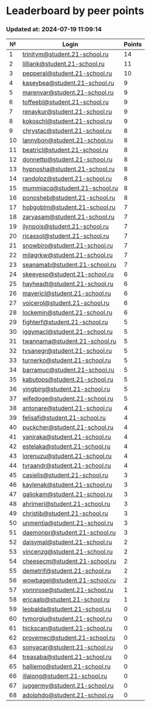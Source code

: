 # Leaderboard by peer points

### Updated at: 2024-07-19 11:09:14

| № | Login | Points |
|---|-------|--------|
|1|trinitym@student.21-school.ru|14|
|2|lilliank@student.21-school.ru|11|
|3|pepperal@student.21-school.ru|10|
|4|kaseybea@student.21-school.ru|9|
|5|marenvar@student.21-school.ru|9|
|6|toffeebl@student.21-school.ru|9|
|7|renaykur@student.21-school.ru|9|
|8|kokoschl@student.21-school.ru|9|
|9|chrystac@student.21-school.ru|8|
|10|lannybon@student.21-school.ru|8|
|11|beatricl@student.21-school.ru|8|
|12|donnettp@student.21-school.ru|8|
|13|hypnosha@student.21-school.ru|8|
|14|randolpz@student.21-school.ru|8|
|15|mummjacq@student.21-school.ru|8|
|16|ponosheb@student.21-school.ru|8|
|17|hobgoblm@student.21-school.ru|7|
|18|zaryasam@student.21-school.ru|7|
|19|ilynpois@student.21-school.ru|7|
|20|ricassol@student.21-school.ru|7|
|21|snowbiro@student.21-school.ru|7|
|22|milagrkw@student.21-school.ru|7|
|23|seanamab@student.21-school.ru|7|
|24|skeevesp@student.21-school.ru|6|
|25|hayheadt@student.21-school.ru|6|
|26|mavericl@student.21-school.ru|6|
|27|voicerol@student.21-school.ru|6|
|28|lockemin@student.21-school.ru|6|
|29|fighterf@student.21-school.ru|5|
|30|iggymacl@student.21-school.ru|5|
|31|twannama@student.21-school.ru|5|
|32|tysanegr@student.21-school.ru|5|
|33|turnerko@student.21-school.ru|5|
|34|barramuc@student.21-school.ru|5|
|35|kabutops@student.21-school.ru|5|
|36|yingbirg@student.21-school.ru|5|
|37|wifedoge@student.21-school.ru|5|
|38|antonare@student.21-school.ru|4|
|39|felisafi@student.21-school.ru|4|
|40|puckcher@student.21-school.ru|4|
|41|yaniraka@student.21-school.ru|4|
|42|estelaka@student.21-school.ru|4|
|43|lorenuzu@student.21-school.ru|4|
|44|tyraandr@student.21-school.ru|4|
|45|casielis@student.21-school.ru|3|
|46|kaylenak@student.21-school.ru|3|
|47|galiokam@student.21-school.ru|3|
|48|ahrimeri@student.21-school.ru|3|
|49|christib@student.21-school.ru|3|
|50|unmentia@student.21-school.ru|3|
|51|daemonpr@student.21-school.ru|3|
|52|daisymal@student.21-school.ru|2|
|53|vincenzg@student.21-school.ru|2|
|54|cheesecm@student.21-school.ru|2|
|55|demetrif@student.21-school.ru|2|
|56|wowbagel@student.21-school.ru|2|
|57|yonnrose@student.21-school.ru|1|
|58|ericaalp@student.21-school.ru|1|
|59|leobalda@student.21-school.ru|0|
|60|tymorgiu@student.21-school.ru|0|
|61|hickscan@student.21-school.ru|0|
|62|provemec@student.21-school.ru|0|
|63|sonyacar@student.21-school.ru|0|
|64|treasaba@student.21-school.ru|0|
|65|halliemo@student.21-school.ru|0|
|66|illalong@student.21-school.ru|0|
|67|juggermy@student.21-school.ru|0|
|68|adolphdo@student.21-school.ru|0|


